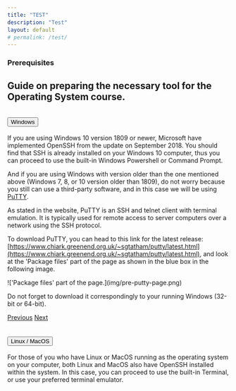```yaml
---
title: "TEST"
description: "Test"
layout: default
# permalink: /test/
---
```


<section class="content-section bg-alternative">

<div class="container text-center rounded-lg shadow-lg p-4">

<div class="content-section-heading">

### Prerequisites

## Guide on preparing the necessary tool for the Operating System course.

</div>

<div class="bs-example">

<div class="accordion text-white" id="accordionOne">

<div class="card bg-secondary">

<div class="card-header" id="headingOne">

## <button type="button" class="btn btn-dark collapsed text-white" data-toggle="collapse" data-target="#collapseOne">Windows</button>

</div>

<div id="collapseOne" class="collapse" aria-labelledby="headingOne" data-parent="#accordionOne">

<div class="card-body">

<div class="container">

<div id="carouselContent" class="carousel slide" data-interval="false" data-ride="carousel">

<div class="carousel-inner" role="listbox">

<div class="carousel-item active text-center">

If you are using Windows 10 version 1809 or newer, Microsoft have implemented OpenSSH from the update on September 2018\. You should find that SSH is already installed on your Windows 10 computer, thus you can proceed to use the built-in Windows Powershell or Command Prompt.

And if you are using Windows with version older than the one mentioned above (Windows 7, 8, or 10 version older than 1809), do not worry because you still can use a third-party software, and in this case we will be using [PuTTY](https://www.putty.org/).

As stated in the website, PuTTY is an SSH and telnet client with terminal emulation. It is typically used for remote access to server computers over a network using the SSH protocol.

To download PuTTY, you can head to this link for the latest release: [https://www.chiark.greenend.org.uk/~sgtatham/putty/latest.html](https://www.chiark.greenend.org.uk/~sgtatham/putty/latest.html), and look at the 'Package files' part of the page as shown in the blue box in the following image.

</div>

<div class="carousel-item text-center p-4">!['Package files' part of the page.](img/pre-putty-page.png)

Do not forget to download it correspondingly to your running Windows (32-bit or 64-bit).

</div>

</div>

[<span class="carousel-control-prev-icon" aria-hidden="true"></span><span class="sr-only">Previous</span>](#carouselContent) [<span class="carousel-control-next-icon" aria-hidden="true"></span><span class="sr-only">Next</span>](#carouselContent)</div>

</div>

</div>

</div>

</div>

<div class="card bg-secondary">

<div class="card-header" id="headingTwo">

## <button type="button" class="btn btn-dark collapsed text-white" data-toggle="collapse" data-target="#collapseTwo">Linux / MacOS</button>

</div>

<div id="collapseTwo" class="collapse" aria-labelledby="headingTwo" data-parent="#accordionOne">

<div class="card-body">

For those of you who have Linux or MacOS running as the operating system on your computer, both Linux and MacOS also have OpenSSH installed within the system. In this case, you can proceed to use the built-in Terminal, or use your preferred terminal emulator.

</div>

</div>

</div>

</div>

</div>

</div>

</section>